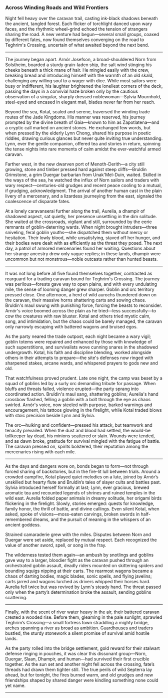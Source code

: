 ### Across Winding Roads and Wild Frontiers

Night fell heavy over the caravan trail, casting ink-black shadows beneath the ancient, tangled forest. Each flicker of torchlight danced upon wary faces, and the rhythmic wheel-grind echoed the tension of strangers sharing the road. A new venture had begun—several small groups, coaxed by different fates, now found themselves converging on the road to Teghrim's Crossing, uncertain of what awaited beyond the next bend.

***

The journey began apart. Arnór Josefson, a broad-shouldered Norn from Solstheim, boarded a sturdy grain-laden ship, the salt wind stinging his cheeks beneath a thick mane of hair. He mingled easily with the crew, breaking bread and introducing himself with the warmth of an old skald, challenging any willing soul to a wager with dice. While most sailors were busy or indifferent, his laughter brightened the loneliest corners of the deck, passing the days in a convivial haze broken only by the cautious observation of a singular, sharply dressed noblewoman—Sylvia Mournhold, steel-eyed and encased in elegant mail, blades never far from her reach.

Beyond the sea, Kotal, scaled and serene, traversed the winding trade routes of the Jade Kingdoms. His manner was reserved, his journey prompted by the divine breath of Gaia—known to him as Zapotlatena—and a cryptic call marked on ancient stones. He exchanged few words, but when pressed by the elderly Lynn Chong, shared his purpose in poetic riddles, drawing curious glances but never quite inviting true understanding. Lynn, ever the gentle companion, offered tea and stories in return, spinning the tense nights into rare moments of calm amidst the ever-watchful armed caravan.

Farther west, in the new dwarven port of Menoth-Derith—a city still growing, stone and timber pressed hard against steep cliffs—Bruldin Grimstone, a grim Duergar barbarian from Unak'Mel-Duin, waited. Skilled in the ways of the sea, he watched the influx of Norn sailors and traders with wary respect—centuries-old grudges and recent peace cooling to a mutual, if grudging, acknowledgment. The arrival of another human cast in the plain livery of a mercenary, and a lizardess journeying from the east, signaled the coalescence of disparate fates.

At a lonely caravanserai further along the trail, Aurelia, a dhampir of shadowed aspect, sat quietly, her presence unsettling in the dim solitude. She waited at the crossroads, vigilant and still, surrounded by the eerie remnants of goblin-deterring wards. When night brought intruders—three sniveling, feral goblin youths—she dispatched them without mercy or hesitation. Their lowly blood, while unsatisfying, staved off her hunger, and their bodies were dealt with as efficiently as the threat they posed. The next day, a patrol of armored mercenaries found her waiting. Questions about her strange ancestry drew only vague replies; in these lands, dhampir were uncommon but not monstrous—noble outcasts rather than hunted beasts.

***

It was not long before all five found themselves together, contracted as rearguard for a trading caravan bound for Teghrim's Crossing. The journey was perilous—forests gave way to open plains, and with every undulating mile, the sense of looming danger grew sharper. Goblin and orc territory pressed close. One afternoon, a herd of wild aurochs thundered down on the caravan, their massive horns shattering carts and sowing chaos. Bruldin's maul swung with punishing force, forcing the beasts to reconsider. Arnór's voice boomed across the plain as he tried—less successfully—to cow the creatures with raw bluster. Kotal and others tried mystic calm, song, and intimidation, but the chaos could be barely managed, the caravan only narrowly escaping with battered wagons and bruised egos.

As the party neared the trade outpost, each night became a wary vigil; goblin totems were repaired and enhanced by those with knowledge of such superstitions, and survivalists wove cunning snares in the shadowed undergrowth. Kotal, his faith and discipline blending, worked alongside others in their attempts to prepare—the site's defenses now ringed with sharpened stakes, arcane wards, and whispered prayers to gods new and old.

That watchfulness proved prudent. Late one night, the camp was beset by a squad of goblins led by a surly orc demanding tribute for passage. When bluffs and threats failed, violence erupted—the party sprang into coordinated action. Bruldin's maul sang, shattering goblins; Aurelia's hand crossbow flashed, felling a goblin with a bolt through the eye as chaos swirled. Arnór's voice, now steeled with purpose, barked warnings and encouragement, his tattoos glowing in the firelight, while Kotal traded blows with stoic precision beside Lynn and Sylvia.

The orc—hulking and confident—pressed his attack, but teamwork and tenacity prevailed. When the dust and blood had settled, the would-be tollkeeper lay dead, his minions scattered or slain. Wounds were tended, and as dawn broke, gratitude for survival mingled with the fatigue of battle. The caravan pressed on, spirits bolstered, their reputation among the mercenaries rising with each mile.

***

As the days and dangers wore on, bonds began to form—not through forced sharing of backstories, but in the fire-lit lull between trials. Around a crowded campfire, Kotal played quiet melodies on a lute, joined by Arnór’s unskilled but hearty flute and Bruldin’s tales of slayer cults and battles past. Sylvia introduced herself formally at last; Lynn, ever gracious, brewed aromatic tea and recounted legends of shrines and ruined temples in the wild east. Aurelia folded paper animals in dreamy solitude, her origami birds flickering in the firelight. Slowly, stories emerged: quests for knowledge, family honor, the thrill of battle, and divine callings. Even silent Kotal, when asked, spoke of visions—moss-eaten carvings, broken swords in half-remembered dreams, and the pursuit of meaning in the whispers of an ancient goddess.

Strained camaraderie grew with the miles. Disputes between Norn and Duergar were set aside, replaced by mutual respect. Each recognized the value of another sword, spell, or song in the fray.

The wilderness tested them again—an ambush by snotlings and goblins gave way to a larger, bloodier fight as the caravan pushed through an orchestrated goblin assault, deadly riders mounted on skittering spiders and bounding squigs nipping at their carts. The rearmost wagons became a chaos of darting bodies, magic blades, sonic spells, and flying javelins; carts jarred and wagons lurched as drivers whipped their horses hard. Aurelia fell twice but was revived by Lynn's steady hand. The threat passed only when the party’s determination broke the assault, sending goblins scattering.

***

Finally, with the scent of river water heavy in the air, their battered caravan crested a wooded rise. Before them, gleaming in the pale sunlight, sprawled Teghrim’s Crossing—a small fortress town straddling a mighty bridge, arches spanning a river as broad as ambition. Guardhouses and traders bustled, the sturdy stonework a silent promise of survival amid hostile lands.

As the party rolled into the bridge settlement, gold reward for their stalwart defense ringing in pouches, it was clear this dissonant group—Norn, Duergar, Slaan, Dhampir, and human—had survived their first crucible together. As the sun set and another night fell across the crossing, fate’s threads had drawn them tighter still. The true perils of wild Septerra lay ahead, but for tonight, the fires burned warm, and old grudges and new friendships shaped by shared danger were kindling something none could yet name.

***